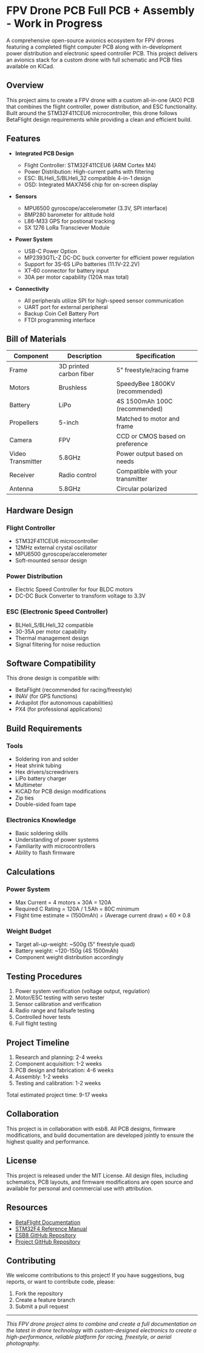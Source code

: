 # FPV Drone PCB Full PCB + Assembly - Work in Progress

A comprehensive open-source avionics ecosystem for FPV drones featuring a completed flight computer PCB along with in-development power distribution and electronic speed controller PCB. This project delivers an avionics stack for a custom drone with full schematic and PCB files available on KiCad.

## Overview

This project aims to create a FPV drone with a custom all-in-one (AIO) PCB that combines the flight controller, power distribution, and ESC functionality. Built around the STM32F411CEU6 microcontroller, this drone follows BetaFlight design requirements while providing a clean and efficient build.

## Features

- **Integrated PCB Design**
  - Flight Controller: STM32F411CEU6 (ARM Cortex M4)
  - Power Distribution: High-current paths with filtering
  - ESC: BLHeli_S/BLHeli_32 compatible 4-in-1 design
  - OSD: Integrated MAX7456 chip for on-screen display

- **Sensors**
  - MPU6500 gyroscope/accelerometer (3.3V, SPI interface)
  - BMP280 barometer for altitude hold
  - L86-M33 GPS for postional tracking
  - SX 1276 LoRa Transciever Module

- **Power System**
  - USB-C Power Option
  - MP2393GTL-Z DC-DC buck converter for efficient power regulation
  - Support for 3S-6S LiPo batteries (11.1V-22.2V)
  - XT-60 connector for battery input
  - 30A per motor capability (120A max total)

- **Connectivity**
  - All peripherals utilize SPI for high-speed sensor communication
  - UART port for external peripheral
  - Backup Coin Cell Battery Port
  - FTDI programming interface

## Bill of Materials

| Component | Description | Specification |
|-----------|-------------|---------------|
| Frame | 3D printed carbon fiber | 5" freestyle/racing frame |
| Motors | Brushless | SpeedyBee 1800KV (recommended) |
| Battery | LiPo | 4S 1500mAh 100C (recommended) |
| Propellers | 5-inch | Matched to motor and frame |
| Camera | FPV | CCD or CMOS based on preference |
| Video Transmitter | 5.8GHz | Power output based on needs |
| Receiver | Radio control | Compatible with your transmitter |
| Antenna | 5.8GHz | Circular polarized |

## Hardware Design

### Flight Controller
- STM32F411CEU6 microcontroller
- 12MHz external crystal oscillator
- MPU6500 gyroscope/accelerometer
- Soft-mounted sensor design

### Power Distribution
- Electric Speed Controller for four BLDC motors
- DC-DC Buck Converter to transform voltage to 3.3V 

### ESC (Electronic Speed Controller)
- BLHeli_S/BLHeli_32 compatible
- 30-35A per motor capability
- Thermal management design
- Signal filtering for noise reduction

## Software Compatibility

This drone design is compatible with:
- BetaFlight (recommended for racing/freestyle)
- INAV (for GPS functions)
- Ardupilot (for autonomous capabilities)
- PX4 (for professional applications)

## Build Requirements

### Tools
- Soldering iron and solder
- Heat shrink tubing
- Hex drivers/screwdrivers
- LiPo battery charger
- Multimeter
- KiCAD for PCB design modifications
- Zip ties
- Double-sided foam tape

### Electronics Knowledge
- Basic soldering skills
- Understanding of power systems
- Familiarity with microcontrollers
- Ability to flash firmware

## Calculations

### Power System
- Max Current = 4 motors × 30A = 120A
- Required C Rating = 120A / 1.5Ah = 80C minimum
- Flight time estimate = (1500mAh) ÷ (Average current draw) × 60 × 0.8

### Weight Budget
- Target all-up-weight: ~500g (5" freestyle quad)
- Battery weight: ~120-150g (4S 1500mAh)
- Component weight distribution accordingly

## Testing Procedures

1. Power system verification (voltage output, regulation)
2. Motor/ESC testing with servo tester
3. Sensor calibration and verification
4. Radio range and failsafe testing
5. Controlled hover tests
6. Full flight testing

## Project Timeline

1. Research and planning: 2-4 weeks
2. Component acquisition: 1-2 weeks
3. PCB design and fabrication: 4-6 weeks
4. Assembly: 1-2 weeks
5. Testing and calibration: 1-2 weeks

Total estimated project time: 9-17 weeks

## Collaboration

This project is in collaboration with esb8. All PCB designs, firmware modifications, and build documentation are developed jointly to ensure the highest quality and performance.

## License

This project is released under the MIT License. All design files, including schematics, PCB layouts, and firmware modifications are open source and available for personal and commercial use with attribution.

## Resources

- [BetaFlight Documentation](https://betaflight.com/docs/getting-started/installation)
- [STM32F4 Reference Manual](https://www.st.com/resource/en/reference_manual/rm0383-stm32f411xce-advanced-armbased-32bit-mcus-stmicroelectronics.pdf)
- [ESB8 GitHub Repository](https://github.com/esb8)
- [Project GitHub Repository](https://github.com/your-username/esb8-fpv-drone)

## Contributing

We welcome contributions to this project! If you have suggestions, bug reports, or want to contribute code, please:
1. Fork the repository
2. Create a feature branch
3. Submit a pull request

---
*This FPV drone project aims to combine and create a full documentation on the latest in drone technology with custom-designed electronics to create a high-performance, reliable platform for racing, freestyle, or aerial photography.*
